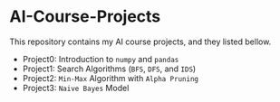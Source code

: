 # AI-Course-Projects
This repository contains my AI course projects, and they listed bellow. 

* Project0: Introduction to `numpy` and `pandas`
* Project1: Search Algorithms (`BFS`, `DFS`, and `IDS`)
* Project2: `Min-Max` Algorithm with `Alpha Pruning` 
* Project3: `Naive Bayes` Model

